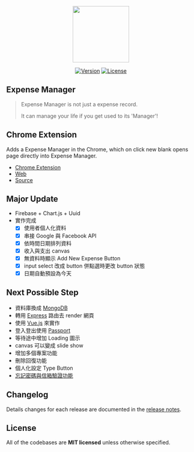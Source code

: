 <p align="center"><a href="#" target="_blank"><img width="150" src="https://github.com/skyran1278/Expense-Manager/blob/firebase/icons/playstore/icon.png"></a></p>

<p align="center">
<!--   <a href="/"><img src="https://img.shields.io/github/downloads/skyran1278/20170324-Account/latest/total.svg" alt="Downloads"></a> -->
  <a href="#"><img src="https://img.shields.io/github/release/skyran1278/Expense-Manager.svg" alt="Version"></a>
  <a href="#"><img src="https://img.shields.io/github/license/skyran1278/Expense-Manager.svg" alt="License"></a>
</p>

## Expense Manager

> Expense Manager is not just a expense record.
>
> It can manage your life if you get used to its 'Manager'!

## Chrome Extension

Adds a Expense Manager in the Chrome, which on click new blank opens page directly into Expense Manager.

* [Chrome Extension](https://goo.gl/YPmDnM)
* [Web](http://expense-manager.azurewebsites.net/)
* [Source](https://github.com/skyran1278/20170324_ExpenseManager/tree/firebase/dist)

## Major Update

- Firebase + Chart.js + Uuid
- 實作完成
  - [x] 使用者個人化資料
  - [x] 串接 Google 與 Facebook API
  - [x] 依時間日期排列資料
  - [x] 收入與支出 canvas
  - [x] 無資料時顯示 Add New Expense Button
  - [x] input select 改成 button 併點選時更改 button 狀態
  - [x] 日期自動預設為今天

## Next Possible Step

- 資料庫換成 [MongoDB](https://www.mongodb.com/)
- 轉用 [Express](http://expressjs.com/zh-tw/) 路由去 render 網頁
- 使用 [Vue.js](https://cn.vuejs.org/v2/guide/) 來實作
- 登入登出使用 [Passport](http://passportjs.org/)
- 等待途中增加 Loading 圖示
- canvas 可以變成 slide show
- 增加多個專案功能
- 刪除回復功能
- 個人化設定 Type Button
- [忘記密碼與信箱驗證功能](https://firebase.google.com/docs/auth/web/manage-users#send_a_user_a_verification_email)

## Changelog

Details changes for each release are documented in the [release notes](https://github.com/skyran1278/20170324_ExpenseManager/releases).

## License

All of the codebases are **MIT licensed** unless otherwise specified.
